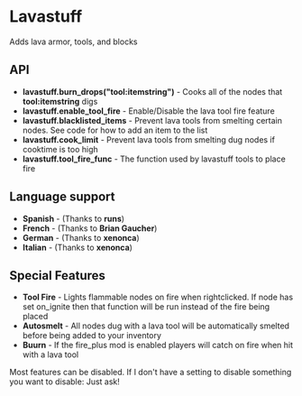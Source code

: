 # Lavastuff
Adds lava armor, tools, and blocks

## **API**
* **lavastuff.burn_drops("tool:itemstring")** - Cooks all of the nodes that **tool:itemstring** digs
* **lavastuff.enable_tool_fire** - Enable/Disable the lava tool fire feature
* **lavastuff.blacklisted_items** - Prevent lava tools from smelting certain nodes. See code for how to add an item to the list
* **lavastuff.cook_limit** - Prevent lava tools from smelting dug nodes if cooktime is too high
* **lavastuff.tool_fire_func** - The function used by lavastuff tools to place fire

## **Language support**
*  **Spanish** - (Thanks to **runs**)
*  **French** - (Thanks to **Brian Gaucher**)
* **German** - (Thanks to **xenonca**)
* **Italian** - (Thanks to **xenonca**)

## **Special Features**
*  **Tool Fire** - Lights flammable nodes on fire when rightclicked. If node has set on_ignite then that function will be run instead of the fire being placed
*  **Autosmelt** - All nodes dug with a lava tool will be automatically smelted before being added to your inventory
*  **Buurn** - If the fire_plus mod is enabled players will catch on fire when hit with a lava tool

Most features can be disabled. If I don't have a setting to disable something you want to disable: Just ask!
